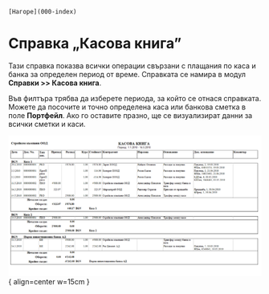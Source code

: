 ```{only} html
[Нагоре](000-index)
```

# Справка „Касова книга”

Тази справка показва всички операции свързани с плащания по каса и банка
за определен период от време. Справката се намира в модул **Справки \>\>
Касова книга**.

Във филтъра трябва да изберете периода, за който се отнася справката.
Можете да посочите и точно определена каса или банкова сметка в поле
**Портфейл**. Ако го оставите празно, ще се визуализират данни за всички
сметки и каси.

![](908-image105.png){ align=center w=15cm }